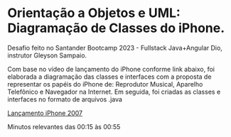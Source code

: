 # Orientação a Objetos e UML: Diagramação de Classes do iPhone.

Desafio feito no Santander Bootcamp 2023 - Fullstack Java+Angular Dio, instrutor Gleyson Sampaio.

Com base no vídeo de lançamento do iPhone conforme link abaixo, foi elaborada a diagramação das classes e interfaces com a proposta de representar os papéis do iPhone de: Reprodutor Musical, Aparelho Telefônico e Navegador na Internet. Em seguida, foi criadas as classes e interfaces no formato de arquivos .java

 [Lançamento iPhone 2007](https://www.youtube.com/watch?v=9ou608QQRq8)

Minutos relevantes das 00:15 às 00:55
